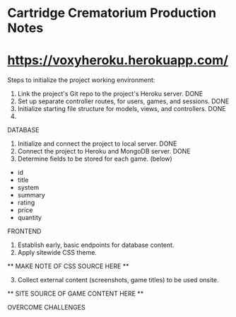 # Cartridge Crematorium Production Notes
# https://voxyheroku.herokuapp.com/


Steps to initialize the project working environment:

1. Link the project's Git repo to the project's Heroku server. DONE
2. Set up separate controller routes, for users, games, and sessions. DONE
3. Initialize starting file structure for models, views, and controllers. DONE
4.


DATABASE

1. Initialize and connect the project to local server. DONE
2. Connect the project to Heroku and MongoDB server. DONE
3. Determine fields to be stored for each game. (below)

  - id
  - title
  - system
  - summary
  - rating
  - price
  - quantity


FRONTEND

1. Establish early, basic endpoints for database content.
2. Apply sitewide CSS theme.

** MAKE NOTE OF CSS SOURCE HERE **

3. Collect external content (screenshots, game titles) to be used onsite.

** SITE SOURCE OF GAME CONTENT HERE **


OVERCOME CHALLENGES
